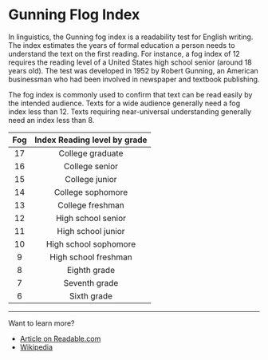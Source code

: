 # Gunning Flog Index

In linguistics, the Gunning fog index is a readability test for English writing. The index estimates the years of formal education a person needs to understand the text on the first reading. For instance, a fog index of 12 requires the reading level of a United States high school senior (around 18 years old). The test was developed in 1952 by Robert Gunning, an American businessman who had been involved in newspaper and textbook publishing.

The fog index is commonly used to confirm that text can be read easily by the intended audience. Texts for a wide audience generally need a fog index less than 12. Texts requiring near-universal understanding generally need an index less than 8.

Fog | Index	Reading level by grade
:---: | :---:
17	| College graduate
16 |	College senior
15 |	College junior
14 |	College sophomore
13 |	College freshman
12 |	High school senior
11 |	High school junior
10 |	High school sophomore
9 |	High school freshman
8 |	Eighth grade
7 |	Seventh grade
6 |	Sixth grade


<hr/>

Want to learn more?<br/>
- <a target="_blank" href="https://readable.com/blog/the-gunning-fog-index/">Article on Readable.com</a>
- <a target="_blank" href="https://en.wikipedia.org/wiki/Gunning_fog_index">Wikipedia</a>
